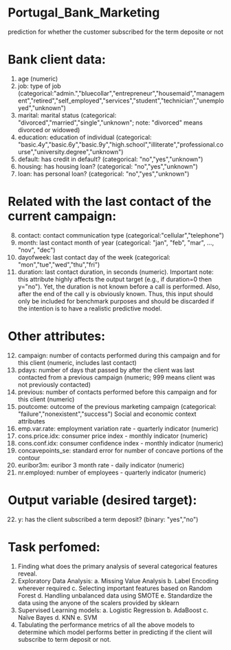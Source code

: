 # Portugal_Bank_Marketing
 prediction for whether the customer subscribed for the term deposite or not

# Bank client data:

1) age (numeric)
2) job: type of job (categorical:"admin.","bluecollar","entrepreneur","housemaid","management","retired","self_employed","services","student","technician","unemployed","unknown")
4) marital: marital status (categorical: "divorced","married","single","unknown"; note: "divorced" means divorced or widowed)
4) education: education of individual (categorical: "basic.4y","basic.6y","basic.9y","high.school","illiterate","professional.course","university.degree","unknown")
5) default: has credit in default? (categorical: "no","yes","unknown")
6) housing: has housing loan? (categorical: "no","yes","unknown")
7) loan: has personal loan? (categorical: "no","yes","unknown")

# Related with the last contact of the current campaign:

8) contact: contact communication type (categorical:"cellular","telephone")
9) month: last contact month of year (categorical: "jan", "feb", "mar", …, "nov", "dec")
10) dayofweek: last contact day of the week (categorical: "mon","tue","wed","thu","fri")
11) duration: last contact duration, in seconds (numeric). Important note: this attribute highly
affects the output target (e.g., if duration=0 then y="no"). Yet, the duration is not known before a call
is performed. Also, after the end of the call y is obviously known. Thus, this input should only be
included for benchmark purposes and should be discarded if the intention is to have a realistic
predictive model.

# Other attributes:

12) campaign: number of contacts performed during this campaign and for this client (numeric, includes last contact)
13) pdays: number of days that passed by after the client was last contacted from a previous campaign (numeric; 999 means client was not previously contacted)
14) previous: number of contacts performed before this campaign and for this client (numeric)
15) poutcome: outcome of the previous marketing campaign (categorical: "failure","nonexistent","success") Social and economic context attributes
16) emp.var.rate: employment variation rate - quarterly indicator (numeric)
17) cons.price.idx: consumer price index - monthly indicator (numeric)
18) cons.conf.idx: consumer confidence index - monthly indicator (numeric)
19) concavepoints_se: standard error for number of concave portions of the contour
20) euribor3m: euribor 3 month rate - daily indicator (numeric)
21) nr.employed: number of employees - quarterly indicator (numeric)

# Output variable (desired target):

22) y: has the client subscribed a term deposit? (binary: "yes","no")

# Task perfomed:

1. Finding what does the primary analysis of several categorical features reveal.
2. Exploratory Data Analysis:
    a. Missing Value Analysis
    b. Label Encoding wherever required
    c. Selecting important features based on Random Forest
    d. Handling unbalanced data using SMOTE
    e. Standardize the data using the anyone of the scalers provided by sklearn
3. Supervised Learning models:
    a. Logistic Regression
    b. AdaBoost
    c. Naïve Bayes
    d. KNN
    e. SVM
4. Tabulating the performance metrics of all the above models to determine which model performs better in predicting if the client will subscribe to term deposit or not.
